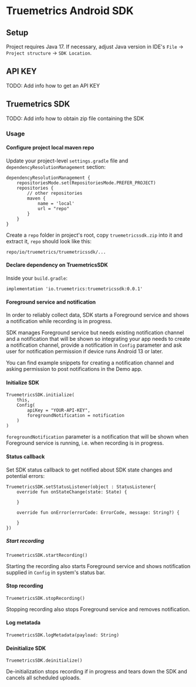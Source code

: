 # Truemetrics Android SDK

## Setup

Project requires Java 17. If necessary, adjust Java version in IDE's `File` -> `Project structure` -> `SDK Location`.

## API KEY

TODO: Add info how to get an API KEY

## Truemetrics SDK

TODO: Add info how to obtain zip file containing the SDK 

### Usage

#### Configure project local maven repo

Update your project-level `settings.gradle` file and `dependencyResolutionManagement` section:

```
dependencyResolutionManagement {
    repositoriesMode.set(RepositoriesMode.PREFER_PROJECT)
    repositories {
        // other repositories
        maven {
            name = 'local'
            url = "repo"
        }
    }
}
```

Create a `repo` folder in project's root, copy `truemetricssdk.zip` into it and extract it, `repo` should look like this:

```
repo/io/truemetrics/truemetricssdk/...
```

#### Declare dependency on TruemetricsSDK

Inside your `build.gradle`:

```
implementation 'io.truemetrics:truemetricssdk:0.0.1'
```

#### Foreground service and notification

In order to reliably collect data, SDK starts a Foreground service and shows a notification while recording is in progress.

SDK manages Foreground service but needs existing notification channel and a notification that will be shown so integrating your app needs to create a notification channel, provide a notification in `Config` parameter and ask user for notification permission if device runs Android 13 or later.

You can find example snippets for creating a notification channel and asking permission to post notifications in the Demo app.

#### Initialize SDK

```
TruemetricsSDK.initialize(
    this, 
    Config(
        apiKey = "YOUR-API-KEY",
        foregroundNotification = notification
    )
)
```

`foregroundNotification` parameter is a notification that will be shown when Foreground service is running, i.e. when recording is in progress.

#### Status callback

Set SDK status callback to get notified about SDK state changes and potential errors:

```
TruemetricsSDK.setStatusListener(object : StatusListener{
    override fun onStateChange(state: State) {
        
    }

    override fun onError(errorCode: ErrorCode, message: String?) {
        
    }
})
```

##### Start recording

```
TruemetricsSDK.startRecording()
```

Starting the recording also starts Foreground service and shows notification supplied in `Config` in system's status bar.

#### Stop recording

```
TruemetricsSDK.stopRecording()
```

Stopping recording also stops Foreground service and removes notification.

#### Log metatada

```
TruemetricsSDK.logMetadata(payload: String)
```

#### Deinitialize SDK

```
TruemetricsSDK.deinitialize()
```

De-initialization stops recording if in progress and tears down the SDK and cancels all scheduled uploads.





 
